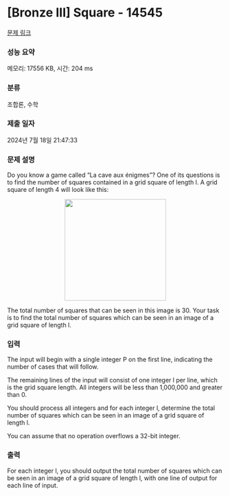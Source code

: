 # [Bronze III] Square - 14545 

[문제 링크](https://www.acmicpc.net/problem/14545) 

### 성능 요약

메모리: 17556 KB, 시간: 204 ms

### 분류

조합론, 수학

### 제출 일자

2024년 7월 18일 21:47:33

### 문제 설명

<p>Do you know a game called “La cave aux énigmes”? One of its questions is to find the number of squares contained in a grid square of length l. A grid square of length 4 will look like this:</p>

<p style="text-align: center;"><img alt="" src="https://onlinejudgeimages.s3-ap-northeast-1.amazonaws.com/problem/14545/1.png" style="height:236px; width:236px"></p>

<p>The total number of squares that can be seen in this image is 30. Your task is to find the total number of squares which can be seen in an image of a grid square of length l.</p>

### 입력 

 <p>The input will begin with a single integer P on the first line, indicating the number of cases that will follow.</p>

<p>The remaining lines of the input will consist of one integer l per line, which is the grid square length. All integers will be less than 1,000,000 and greater than 0.</p>

<p>You should process all integers and for each integer l, determine the total number of squares which can be seen in an image of a grid square of length l.</p>

<p>You can assume that no operation overflows a 32-bit integer.</p>

### 출력 

 <p>For each integer l, you should output the total number of squares which can be seen in an image of a grid square of length l, with one line of output for each line of input.</p>

